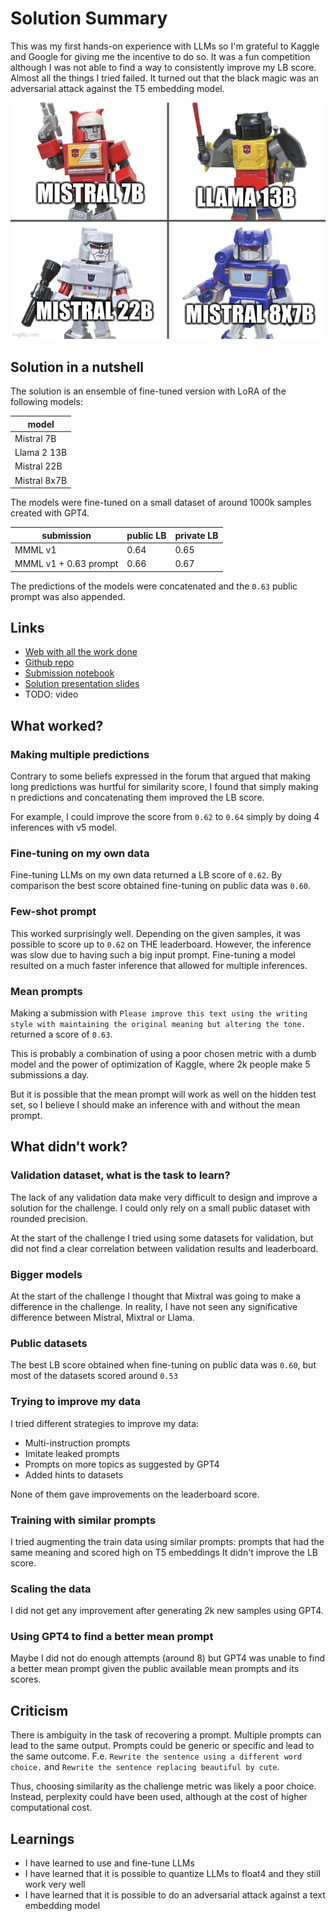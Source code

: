 # Solution Summary
<!--- https://www.kaggle.com/wiki/WinningModelDocumentationTemplate --->

This was my first hands-on experience with LLMs so I'm grateful to Kaggle and Google for giving me the
incentive to do so. It was a fun competition although I was not able to find a way to consistently improve
my LB score. Almost all the things I tried failed. It turned out that the black magic was an adversarial attack against the T5 embedding model.

![solution logo](res/2024-04-17-14-47-49.png)

## Solution in a nutshell

The solution is an ensemble of fine-tuned version with LoRA of the following models:

| model        |
|--------------|
| Mistral 7B   |
| Llama 2 13B  |
| Mistral 22B  |
| Mistral 8x7B |

The models were fine-tuned on a small dataset of around 1000k samples created with GPT4.

| submission            | public LB | private LB |
|-----------------------|-----------|------------|
| MMML v1               | 0.64      | 0.65       |
| MMML v1 + 0.63 prompt | 0.66      | 0.67       |

The predictions of the models were concatenated and the `0.63` public prompt was also appended.

## Links

- [Web with all the work done](https://ironbar.github.io/prompt_recovery/)
- [Github repo](https://github.com/ironbar/prompt_recovery)
- [Submission notebook](https://www.kaggle.com/code/ironbar/autobots-roll-out/notebook)
- [Solution presentation slides](https://docs.google.com/presentation/d/129C_GsIlyXtxWUhWV4u2A93bSKCLPrtVzwPWTBOvgLQ/edit?usp=sharing)
- TODO: video

## What worked?

### Making multiple predictions

Contrary to some beliefs expressed in the forum that argued that making long predictions was hurtful for similarity score, I found that simply making n predictions and concatenating them improved the LB score.

For example, I could improve the score from `0.62` to `0.64` simply by doing 4 inferences with v5 model.

### Fine-tuning on my own data

Fine-tuning LLMs on my own data returned a LB score of `0.62`. By comparison the best score obtained
fine-tuning on public data was `0.60`.

### Few-shot prompt

This worked surprisingly well. Depending on the given samples, it was possible to score up to `0.62` on THE leaderboard. However, the inference was slow due to having such a big input prompt. Fine-tuning a model
resulted on a much faster inference that allowed for multiple inferences.

### Mean prompts

Making a submission with `Please improve this text using the writing style with maintaining the original meaning but altering the tone.` returned a score of `0.63`.

This is probably a combination of using a poor chosen metric with a dumb model and the power of optimization
of Kaggle, where 2k people make 5 submissions a day.

But it is possible that the mean prompt will work as well on the hidden test set, so I believe I should
make an inference with and without the mean prompt.

## What didn't work?

### Validation dataset, what is the task to learn?

The lack of any validation data make very difficult to design and improve a solution for the challenge.
I could only rely on a small public dataset with rounded precision.

At the start of the challenge I tried using some datasets for validation, but did not find a clear
correlation between validation results and leaderboard.

### Bigger models

At the start of the challenge I thought that Mixtral was going to make a difference in the challenge.
In reality, I have not seen any significative difference between Mistral, Mixtral or Llama.

### Public datasets

The best LB score obtained when fine-tuning on public data was `0.60`, but most of the datasets scored
around `0.53`

### Trying to improve my data

I tried different strategies to improve my data:

- Multi-instruction prompts
- Imitate leaked prompts
- Prompts on more topics as suggested by GPT4
- Added hints to datasets

None of them gave improvements on the leaderboard score.

### Training with similar prompts

I tried augmenting the train data using similar prompts: prompts that had the same meaning and scored high on T5 embeddings
It didn't improve the LB score.

### Scaling the data

I did not get any improvement after generating 2k new samples using GPT4.

### Using GPT4 to find a better mean prompt

Maybe I did not do enough attempts (around 8) but GPT4 was unable to find a better mean prompt given the public available mean prompts and its scores.

## Criticism

There is ambiguity in the task of recovering a prompt. Multiple prompts can lead to the same output. Prompts could be generic or specific and lead to the same outcome. F.e. `Rewrite the sentence using a different word choice.` and `Rewrite the sentence replacing beautiful by cute`.

Thus, choosing similarity as the challenge metric was likely a poor choice. Instead, perplexity could have been used, although at the cost of higher computational cost.

## Learnings

- I have learned to use and fine-tune LLMs
- I have learned that it is possible to quantize LLMs to float4 and they still work very well
- I have learned that it is possible to do an adversarial attack against a text embedding model

